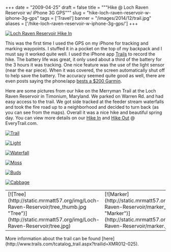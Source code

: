 
+++
date = "2009-04-25"
draft = false
title = """Hike @ Loch Raven Reservoir w/ iPhone 3G GPS"""
slug = "hike-loch-raven-reservoir-w-iphone-3g-gps"
tags = ['Travel']
banner = "/images/2014/12/trail.jpg"
aliases = ['/hike-loch-raven-reservoir-w-iphone-3g-gps/']
+++


[![Loch Raven Reservoir Hike In](http://static.mrmatt57.org/img/Loch-Raven-Reservoir/hike-in.jpg)](http://www.everytrail.com/view_trip.php?trip_id=186126)

This was the first time I used the GPS on my iPhone for tracking and marking waypoints. I stuffed it in a pocket on the top of my backpack and I must say it worked quite well. I used the iPhone app [Trails](http://phobos.apple.com/WebObjects/MZStore.woa/wa/viewSoftware?id=289190494&mt=8) to record the hike. The battery life was great, it only used about a third of the battery for the 3 hours it was tracking. One nice feature was the use of the light sensor (near the ear piece). When it was covered, the screen automatically shut off to help save the battery. The accuracy seemed quite good as well, there are even posts saying the phone/app [bests a $200 Garmin](http://gpsobsessed.com/200-garmin-edge-305-more-acccurate-than-199-trails-iphone-app/).

Here are some pictures from our hike on the Merryman Trail at the Loch Raven Reservoir in Timonium, Maryland. We parked on Warren Rd. and had easy access to the trail. We got side tracked at the feeder stream waterfalls and took the fire road up to a neighborhood and decided to turn back (as you can see from the maps). Overall it was a nice hike and beautiful spring day. You can view more details on our [Hike In](http://www.everytrail.com/view_trip.php?trip_id=186126) and [Hike Out](http://www.everytrail.com/view_trip.php?trip_id=186127) @ EveryTrail.com.

[![Trail](http://static.mrmatt57.org/img/Loch-Raven-Reservoir/trail_thumb.jpg "Trail")](http://static.mrmatt57.org/img/Loch-Raven-Reservoir/trail.jpg)

[![Light](http://static.mrmatt57.org/img/Loch-Raven-Reservoir/light_thumb.jpg "Light")](http://static.mrmatt57.org/img/Loch-Raven-Reservoir/light.jpg)

[![Waterfall](http://static.mrmatt57.org/img/Loch-Raven-Reservoir/waterfall_thumb2.jpg "Waterfall")](http://static.mrmatt57.org/img/Loch-Raven-Reservoir/waterfall.jpg)

[![Moss](http://static.mrmatt57.org/img/Loch-Raven-Reservoir/moss_thumb.jpg "Moss")](http://static.mrmatt57.org/img/Loch-Raven-Reservoir/moss.jpg)

[![Buds](http://static.mrmatt57.org/img/Loch-Raven-Reservoir/buds_thumb.jpg "Buds")](http://static.mrmatt57.org/img/Loch-Raven-Reservoir/buds.jpg)

[![Cabbage](http://static.mrmatt57.org/img/Loch-Raven-Reservoir/cabbage.jpg "Cabbage")](http://static.mrmatt57.org/img/Loch-Raven-Reservoir/cabbage_thumb.jpg)

<table width="500"><tr><td width="50%">[![Tree](http://static.mrmatt57.org/img/Loch-Raven-Reservoir/tree_thumb.jpg "Tree")](http://static.mrmatt57.org/img/Loch-Raven-Reservoir/tree.jpg)</td><td width="50%">[![Marker](http://static.mrmatt57.org/img/Loch-Raven-Reservoir/marker_thumb.jpg "Marker")](http://static.mrmatt57.org/img/Loch-Raven-Reservoir/marker.jpg)</td></tr></table>More information about the trail can be found [here](http://www.trails.com/tcatalog_trail.aspx?trailid=XMR012-025).




